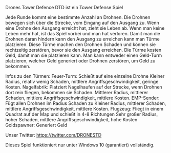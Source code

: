 Drones Tower Defence
DTD ist ein Tower Defense Spiel

Jede Runde kommt eine bestimmte Anzahl an Drohnen.
Die Drohnen bewegen sich über die Strecke, vom Eingang auf den Ausgang zu.
Wenn eine Drohne den Ausgang erreicht hat, zieht sie Leben ab.
Wenn man keine Leben mehr hat, ist das Spiel vorbei und man hat verloren.
Damit man die Drohnen daran hindern kann den Ausgang zu erreichen kann man Türme platzieren.
Diese Türme machen den Drohnen Schaden und können sie rechtzeitig zerstören, bevor sie den Ausgang erreichen.
Die Türme kosten Geld, damit man sie platzieren kann. Man kann entweder einen Geld-Turm platzieren, welcher Geld generiert oder Drohnen zerstören, um Geld zu bekommen.

Infos zu den Türmen:
  Feuer-Turm:
    Schießt auf eine einzelne Drohne
    Kleiner Radius, relativ wenig Schaden, mittlere Angriffsgeschwindigkeit, geringe Kosten.
  Nagelfabrik:
    Platziert Nagelhaufen auf der Strecke, wenn Drohnen dort rein fliegen, bekommen sie Schaden.
    Mittlerer Radius, mittlerer Schaden, mittlere Angriffsgeschwindigkeit, mittlere Kosten.
  EMP-Sender:
    Fügt allen Drohnen im Radius Schaden zu
    Kleiner Radius, mittlerer Schaden, mittlere Angriffsgeschwindigkeit, mittlere Kosten.
  Flugzeug:
    Fliegt in einem Quadrat auf der Map und schießt in 4-8 Richtungen
    Sehr großer Radius, hoher Schaden, mittlere Angriffsgeschwindigkeit, hohe Kosten
  Goldspawner:
    Generiert Geld

Unser Twitter:
https://twitter.com/DRONESTD

Dieses Spiel funktioniert nur unter Windows 10 (garantiert) vollständig.

